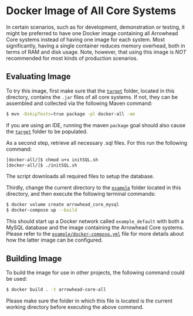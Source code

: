 # Docker Image of All Core Systems

In certain scenarios, such as for development, demonstration or testing, it might be preferred to have one Docker image containing all Arrowhead Core systems instead of having one image for each system.
Most significantly, having a single container reduces memory overhead, both in terms of RAM and disk usage.
Note, however, that using this image is _NOT_ recommended for most kinds of production scenarios.

## Evaluating Image

To try this image, first make sure that the [`target`](target) folder, located in this directory, contains the `.jar` files of all core systems.
If not, they can be assembled and collected via the following Maven command:

```sh
$ mvn -DskipTests=true package -pl docker-all -am
```

If you are using an IDE, running the maven `package` goal should also cause the [`target`](target) folder to be populated.

As a second step, retrieve all necessary .sql files. For this run the following command:

```sh
[docker-all/]$ chmod u+x initSQL.sh
[docker-all/]$ ./initSQL.sh
```
The script downloads all required files to setup the database.

Thirdly, change the current directory to the [`example`](example) folder located in this directory, and then execute the following terminal commands:

```sh
$ docker volume create arrowhead_core_mysql
$ docker-compose up --build
```

This should start up a Docker network called `example_default` with both a MySQL database and the image containing the Arrowhead Core systems.
Please refer to the [`example/docker-compose.yml`](example/docker-compose.yml) file for more details about how the latter image can be configured.

## Building Image

To build the image for use in other projects, the following command could be used:

```sh
$ docker build . -t arrowhead-core-all
```

Please make sure the folder in which this file is located is the current working directory before executing the above command.
